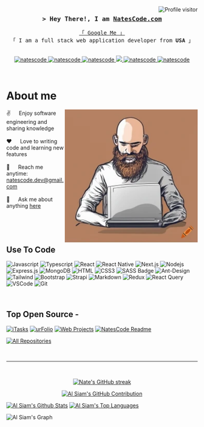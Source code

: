 <!--
<h2 align="center">
  Welcome to NatesCode!
  <img src="https://media.giphy.com/media/hvRJCLFzcasrR4ia7z/giphy.gif" width="28">
</h2>
-->

<!--
<p align="center">
  <a href="https://github.com/natescode"><img src="https://readme-typing-svg.herokuapp.com/?lines=Self%20Taught%20Programmer;Front%20End%20Developer;1.5%2B%20years%20of%20coding%20experience;Always%20learning%20new%20things&center=true&width=380&height=45"></a>
</p>

 -->

<a href="https://komarev.com/ghpvc/?username=natescode">
  <img align="right" src="https://komarev.com/ghpvc/?username=natescode&label=Visitors&color=0e75b6&style=flat" alt="Profile visitor" />
</a>

<!-- Intro  -->
<h3 align="center">
        <samp>&gt; Hey There!, I am
                <b><a target="_blank" href="https://natescode.com">NatesCode.com</a></b>
        </samp>
</h3>


<p align="center"> 
  <samp>
    <a href="https://www.google.com/search?q=NatesCode">「 Google Me 」</a>
    <br>
    「 I am a full stack web application developer from <b>USA</b> 」
    <br>
    <br>
  </samp>
</p>

<p align="center">
 <a href="https://natescode.com" target="blank">
  <img src="https://img.shields.io/badge/Website-DC143C?style=for-the-badge&logo=medium&logoColor=white" alt="natescode" />
 </a>
 <a href="https://linkedin.com/in/natescode" target="_blank">
  <img src="https://img.shields.io/badge/LinkedIn-0077B5?style=for-the-badge&logo=linkedin&logoColor=white" alt="natescode"/>
 </a>
 <a href="https://dev.to/natescode" target="_blank">
  <img src="https://img.shields.io/badge/dev.to-0A0A0A?style=for-the-badge&logo=dev.to&logoColor=white" alt="natescode" />
 </a> 
 <a href="https://twitter.com/natescode" target="_blank">
  <img src="https://img.shields.io/badge/Twitter-1DA1F2?style=for-the-badge&logo=twitter&logoColor=white" />
 </a>
 <a href="https://instagram.com/natescode" target="_blank">
  <img src="https://img.shields.io/badge/Instagram-fe4164?style=for-the-badge&logo=instagram&logoColor=white" alt="natescode" />
 </a> 
 <a href="https://facebook.com/natescode" target="_blank">
  <img src="https://img.shields.io/badge/Facebook-20BEFF?&style=for-the-badge&logo=facebook&logoColor=white" alt="natescode"  />
  </a> 
</p>
<br />

<!-- About Section -->
 # About me
 
<p>
 <img align="right" width="350" src="https://raw.githubusercontent.com/natescode/natescode/main/assets/nate-ai-profile.webp" alt="Coding profile pic" />
  
 ✌️ &emsp; Enjoy software engineering and sharing knowledge <br/><br/>
 ❤️ &emsp; Love to writing code and learning new features<br/><br/>
 📧 &emsp; Reach me anytime: natescode.dev@gmail.com<br/><br/>
 💬 &emsp; Ask me about anything [here](https://github.com/natescode/natescode/issues)

</p>

<br/>
<br/>
<br/>

## Use To Code

![Javascript](https://img.shields.io/badge/Javascript-F0DB4F?style=for-the-badge&labelColor=black&logo=javascript&logoColor=F0DB4F)
![Typescript](https://img.shields.io/badge/Typescript-007acc?style=for-the-badge&labelColor=black&logo=typescript&logoColor=007acc)
![React](https://img.shields.io/badge/-React-61DBFB?style=for-the-badge&labelColor=black&logo=react&logoColor=61DBFB)
![React Native](https://img.shields.io/badge/React_Native-20232A?style=for-the-badge&logo=react&logoColor=61DAFB)
![Next.js](https://img.shields.io/badge/next.js-000000?style=for-the-badge&logo=nextdotjs&logoColor=white)
![Nodejs](https://img.shields.io/badge/Nodejs-3C873A?style=for-the-badge&labelColor=black&logo=node.js&logoColor=3C873A)
![Express.js](https://img.shields.io/badge/Express.js-000000?style=for-the-badge&logo=express&logoColor=white)
![MongoDB](https://img.shields.io/badge/MongoDB-4EA94B?style=for-the-badge&logo=mongodb&logoColor=white)
![HTML](https://img.shields.io/badge/HTML5-E34F26?style=for-the-badge&logo=html5&logoColor=white)
![CSS3](https://img.shields.io/badge/CSS3-1572B6?style=for-the-badge&logo=css3&logoColor=white)
![SASS Badge](https://img.shields.io/badge/Sass-CC6699?style=for-the-badge&logo=sass&logoColor=white)
![Ant-Design](https://img.shields.io/badge/AntDesign-0170FE?style=for-the-badge&logo=antdesign&logoColor=white)
![Tailwind](https://img.shields.io/badge/Tailwind_CSS-092749?style=for-the-badge&logo=tailwindcss&logoColor=06B6D4&labelColor=000000)
![Bootstrap](https://img.shields.io/badge/Bootstrap-563D7C?style=for-the-badge&logo=bootstrap&logoColor=white)
![Strapi](https://img.shields.io/badge/strapi-2E7EEA?style=for-the-badge&logo=strapi&logoColor=white)
![Markdown](https://img.shields.io/badge/Markdown-000000?style=for-the-badge&logo=markdown&logoColor=white)
![Redux](https://img.shields.io/badge/Redux-593D88?style=for-the-badge&logo=redux&logoColor=white)
![React Query](https://img.shields.io/badge/-React_Query-FF4154?style=for-the-badge&logo=react%20query&logoColor=white)
![VSCode](https://img.shields.io/badge/Visual_Studio-0078d7?style=for-the-badge&logo=visual%20studio&logoColor=white)
![Git](https://img.shields.io/badge/Git-F05032?style=for-the-badge&logo=git&logoColor=white)

<br/>

## Top Open Source -
[![iTasks](https://github-readme-stats.vercel.app/api/pin/?username=natescode&repo=itasks&border_color=7F3FBF&bg_color=0D1117&title_color=C9D1D9&text_color=8B949E&icon_color=7F3FBF)](https://github.com/natescode/itasks)
[![urFolio](https://github-readme-stats.vercel.app/api/pin/?username=natescode&repo=urfolio&border_color=7F3FBF&bg_color=0D1117&title_color=C9D1D9&text_color=8B949E&icon_color=7F3FBF)](https://github.com/natescode/urfolio)
[![Web Projects](https://github-readme-stats.vercel.app/api/pin/?username=natescode&repo=web-projects&border_color=7F3FBF&bg_color=0D1117&title_color=C9D1D9&text_color=8B949E&icon_color=7F3FBF)](https://github.com/natescode/web-projects)
[![NatesCode Readme](https://github-readme-stats.vercel.app/api/pin/?username=natescode&repo=natescode&border_color=7F3FBF&bg_color=0D1117&title_color=C9D1D9&text_color=8B949E&icon_color=7F3FBF)](https://github.com/natescode/natescode)

<p align="left">
  <a href="https://github.com/natescode?tab=repositories" target="_blank"><img alt="All Repositories" title="All Repositories" src="https://img.shields.io/badge/-All%20Repos-2962FF?style=for-the-badge&logo=koding&logoColor=white"/></a>
</p>

<br/>
<hr/>
<br/>

<p align="center">
  <a href="https://github.com/natescode">
    <img src="https://github-readme-streak-stats.herokuapp.com/?user=natescode&theme=radical&border=7F3FBF&background=0D1117" alt="Nate's GitHub streak"/>
  </a>
</p>

<p align="center">
  <a href="https://github.com/natescode">
    <img src="https://github-profile-summary-cards.vercel.app/api/cards/profile-details?username=natescode&theme=radical" alt="Al Siam's GitHub Contribution"/>
  </a>
</p>

<a> 
    <a href="https://github.com/natescode"><img alt="Al Siam's Github Stats" src="https://denvercoder1-github-readme-stats.vercel.app/api?username=natescode&show_icons=true&count_private=true&theme=react&border_color=7F3FBF&bg_color=0D1117&title_color=F85D7F&icon_color=F8D866" height="192px" width="49.5%"/></a>
  <a href="https://github.com/natescode"><img alt="Al Siam's Top Languages" src="https://denvercoder1-github-readme-stats.vercel.app/api/top-langs/?username=natescode&langs_count=8&layout=compact&theme=react&border_color=7F3FBF&bg_color=0D1117&title_color=F85D7F&icon_color=F8D866" height="192px" width="49.5%"/></a>
  <br/>
</a>


![Al Siam's Graph](https://github-readme-activity-graph.vercel.app/graph?username=natescode&custom_title=Al%20Siam's%20GitHub%20Activity%20Graph&bg_color=0D1117&color=7F3FBF&line=7F3FBF&point=7F3FBF&area_color=FFFFFF&title_color=FFFFFF&area=true)
